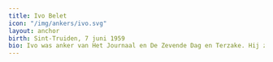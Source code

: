 ```yaml
---
title: Ivo Belet
icon: "/img/ankers/ivo.svg"
layout: anchor
birth: Sint-Truiden, 7 juni 1959
bio: Ivo was anker van Het Journaal en De Zevende Dag en Terzake. Hij zetelt sinds 2004 in het Europees Parlement voor de CD&V.
---
```

